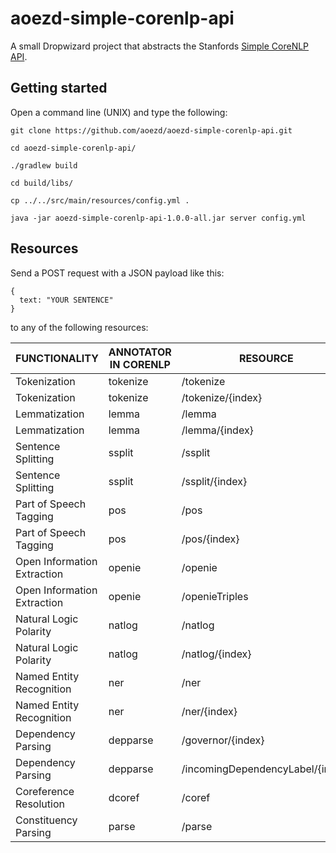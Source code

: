 # aoezd-simple-corenlp-api

A small Dropwizard project that abstracts the Stanfords [Simple CoreNLP API](https://stanfordnlp.github.io/CoreNLP/simple.html).

## Getting started

Open a command line (UNIX) and type the following:

```
git clone https://github.com/aoezd/aoezd-simple-corenlp-api.git

cd aoezd-simple-corenlp-api/

./gradlew build

cd build/libs/

cp ../../src/main/resources/config.yml .

java -jar aoezd-simple-corenlp-api-1.0.0-all.jar server config.yml
```

## Resources
Send a POST request with a JSON payload like this:
```
{
  text: "YOUR SENTENCE"
}
```
to any of the following resources:

FUNCTIONALITY | ANNOTATOR IN CORENLP | RESOURCE
------------ | ------------- | -------------
Tokenization | tokenize | /tokenize
Tokenization | tokenize | /tokenize/{index}
Lemmatization | lemma | /lemma
Lemmatization | lemma | /lemma/{index}
Sentence Splitting | ssplit | /ssplit
Sentence Splitting | ssplit | /ssplit/{index}
Part of Speech Tagging | pos | /pos
Part of Speech Tagging | pos | /pos/{index}
Open Information Extraction | openie | /openie
Open Information Extraction | openie | /openieTriples
Natural Logic Polarity | natlog | /natlog
Natural Logic Polarity | natlog | /natlog/{index}
Named Entity Recognition | ner | /ner
Named Entity Recognition | ner | /ner/{index}
Dependency Parsing | depparse | /governor/{index}
Dependency Parsing | depparse | /incomingDependencyLabel/{index}
Coreference Resolution | dcoref | /coref
Constituency Parsing | parse | /parse
